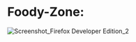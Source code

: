 # Foody-Zone:
![Screenshot_Firefox Developer Edition_2](https://github.com/shivam5643/Foody-Zone/assets/99460075/1106c6b3-6672-4831-977a-e9ab4ebb598c)
